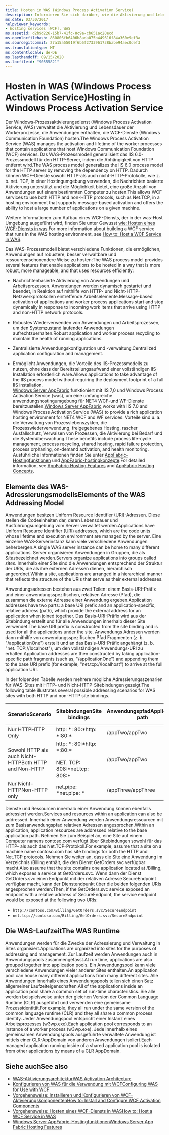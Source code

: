 ```yaml
---
title: Hosten in WAS (Windows Process Activation Service)
description: Informieren Sie sich darüber, wie die Aktivierung und Lebensdauer von Arbeitsprozessen verwaltet, die Anwendungen enthalten, die WCF-Dienste hosten.
ms.date: 03/30/2017
helpviewer_keywords:
- hosting services [WCF], WAS
ms.assetid: d2b9d226-15b7-41fc-8c9a-cb651ac20ecd
ms.openlocfilehash: 860806fb6406b8ada075b449616f84a360e9ef3a
ms.sourcegitcommit: 27a15a55019f6b5f2733961738babe94aec0def3
ms.translationtype: MT
ms.contentlocale: de-DE
ms.lasthandoff: 09/15/2020
ms.locfileid: "90555821"
---
```

# <a name="hosting-in-windows-process-activation-service"></a><span data-ttu-id="b356c-103">Hosten in WAS (Windows Process Activation Service)</span><span class="sxs-lookup"><span data-stu-id="b356c-103">Hosting in Windows Process Activation Service</span></span>
<span data-ttu-id="b356c-104">Der Windows-Prozessaktivierungsdienst (Windows Process Activation Service, WAS) verwaltet die Aktivierung und Lebensdauer der Workerprozesse, die Anwendungen enthalten, die WCF-Dienste (Windows Communication Foundation) hosten.</span><span class="sxs-lookup"><span data-stu-id="b356c-104">The Windows Process Activation Service (WAS) manages the activation and lifetime of the worker processes that contain applications that host Windows Communication Foundation (WCF) services.</span></span> <span data-ttu-id="b356c-105">Das WAS-Prozessmodell generalisiert das IIS 6.0-Prozessmodell für den HTTP-Server, indem die Abhängigkeit von HTTP entfernt wird.</span><span class="sxs-lookup"><span data-stu-id="b356c-105">The WAS process model generalizes the IIS 6.0 process model for the HTTP server by removing the dependency on HTTP.</span></span> <span data-ttu-id="b356c-106">Dadurch können WCF-Dienste sowohl HTTP-als auch nicht-HTTP-Protokolle, wie z. b. net. TCP, in einer Hostingumgebung verwenden, die Nachrichten basierte Aktivierung unterstützt und die Möglichkeit bietet, eine große Anzahl von Anwendungen auf einem bestimmten Computer zu hosten.</span><span class="sxs-lookup"><span data-stu-id="b356c-106">This allows WCF services to use both HTTP and non-HTTP protocols, such as Net.TCP, in a hosting environment that supports message-based activation and offers the ability to host a large number of applications on a given machine.</span></span>  
  
 <span data-ttu-id="b356c-107">Weitere Informationen zum Aufbau eines WCF-Diensts, der in der was-Host Umgebung ausgeführt wird, finden Sie unter Gewusst [wie: Hosten eines WCF-Diensts in was](how-to-host-a-wcf-service-in-was.md).</span><span class="sxs-lookup"><span data-stu-id="b356c-107">For more information about building a WCF service that runs in the WAS hosting environment, see [How to: Host a WCF Service in WAS](how-to-host-a-wcf-service-in-was.md).</span></span>  
  
 <span data-ttu-id="b356c-108">Das WAS-Prozessmodell bietet verschiedene Funktionen, die ermöglichen, Anwendungen auf robustere, besser verwaltbare und ressourcenschonendere Weise zu hosten:</span><span class="sxs-lookup"><span data-stu-id="b356c-108">The WAS process model provides several features that enable applications to be hosted in a way that is more robust, more manageable, and that uses resources efficiently:</span></span>  
  
- <span data-ttu-id="b356c-109">Nachrichtenbasierte Aktivierung von Anwendungen und Arbeitsprozessen. Anwendungen werden dynamisch gestartet und beendet, in Reaktion auf mithilfe von HTTP- und Nicht-HTTP-Netzwerkprotokollen eintreffende Arbeitselemente.</span><span class="sxs-lookup"><span data-stu-id="b356c-109">Message-based activation of applications and worker process applications start and stop dynamically in response to incoming work items that arrive using HTTP and non-HTTP network protocols.</span></span>  
  
- <span data-ttu-id="b356c-110">Robustes Wiederverwenden von Anwendungen und Arbeitsprozessen, um den Systemzustand laufender Anwendungen aufrechtzuerhalten.</span><span class="sxs-lookup"><span data-stu-id="b356c-110">Robust application and worker process recycling to maintain the health of running applications.</span></span>  
  
- <span data-ttu-id="b356c-111">Zentralisierte Anwendungskonfiguration und -verwaltung.</span><span class="sxs-lookup"><span data-stu-id="b356c-111">Centralized application configuration and management.</span></span>  
  
- <span data-ttu-id="b356c-112">Ermöglicht Anwendungen, die Vorteile des IIS-Prozessmodells zu nutzen, ohne dass der Bereitstellungsaufwand einer vollständigen IIS-Installation erforderlich wäre.</span><span class="sxs-lookup"><span data-stu-id="b356c-112">Allows applications to take advantage of the IIS process model without requiring the deployment footprint of a full IIS installation.</span></span>  
<span data-ttu-id="b356c-113">[Windows Server AppFabric](/previous-versions/appfabric/ff384253(v=azure.10)) funktioniert mit IIS 7,0 und Windows Process Activation Service (was), um eine umfangreiche anwendungshostingumgebung für NET4 WCF-und WF-Dienste bereitzustellen.</span><span class="sxs-lookup"><span data-stu-id="b356c-113">[Windows Server AppFabric](/previous-versions/appfabric/ff384253(v=azure.10)) works with IIS 7.0 and Windows Process Activation Service (WAS) to provide a rich application hosting environment for NET4 WCF and WF services.</span></span> <span data-ttu-id="b356c-114">Vorteile sind u. a. die Verwaltung von Prozesslebenszyklen, die Prozesswiederverwendung, freigegebenes Hosting, rascher Ausfallschutz, Verwaisen von Prozessen, die Aktivierung bei Bedarf und die Systemüberwachung.</span><span class="sxs-lookup"><span data-stu-id="b356c-114">These benefits include process life-cycle management, process recycling, shared hosting, rapid failure protection, process orphaning, on-demand activation, and health monitoring.</span></span> <span data-ttu-id="b356c-115">Ausführliche Informationen finden Sie unter [AppFabric-Hostingfunktionen](/previous-versions/appfabric/ee677189(v=azure.10)) und [AppFabric-hostingkonzepte](/previous-versions/appfabric/ee677371(v=azure.10)).</span><span class="sxs-lookup"><span data-stu-id="b356c-115">For detailed information, see [AppFabric Hosting Features](/previous-versions/appfabric/ee677189(v=azure.10)) and [AppFabric Hosting Concepts](/previous-versions/appfabric/ee677371(v=azure.10)).</span></span>  
  
## <a name="elements-of-the-was-addressing-model"></a><span data-ttu-id="b356c-116">Elemente des WAS-Adressierungsmodells</span><span class="sxs-lookup"><span data-stu-id="b356c-116">Elements of the WAS Addressing Model</span></span>  
 <span data-ttu-id="b356c-117">Anwendungen besitzen Uniform Resource Identifier (URI)-Adressen. Diese stellen die Codeeinheiten dar, deren Lebensdauer und Ausführungsumgebung vom Server verwaltet werden.</span><span class="sxs-lookup"><span data-stu-id="b356c-117">Applications have Uniform Resource Identifier (URI) addresses, which are the code units whose lifetime and execution environment are managed by the server.</span></span> <span data-ttu-id="b356c-118">Eine einzelne WAS-Serverinstanz kann viele verschiedene Anwendungen beherbergen.</span><span class="sxs-lookup"><span data-stu-id="b356c-118">A single WAS server instance can be home to many different applications.</span></span> <span data-ttu-id="b356c-119">Server organisieren Anwendungen in Gruppen, die als *Sites*bezeichnet werden.</span><span class="sxs-lookup"><span data-stu-id="b356c-119">Servers organize applications into groups called *sites*.</span></span> <span data-ttu-id="b356c-120">Innerhalb einer Site sind die Anwendungen entsprechend der Struktur der URIs, die als ihre externen Adressen dienen, hierarchisch angeordnet.</span><span class="sxs-lookup"><span data-stu-id="b356c-120">Within a site, applications are arranged in a hierarchical manner that reflects the structure of the URIs that serve as their external addresses.</span></span>  
  
 <span data-ttu-id="b356c-121">Anwendungsadressen bestehen aus zwei Teilen: einem Basis-URI-Präfix und einer anwendungsspezifischen, relativen Adresse (Pfad), die zusammen die externe Adresse einer Anwendung ergeben.</span><span class="sxs-lookup"><span data-stu-id="b356c-121">Application addresses have two parts: a base URI prefix and an application-specific, relative address (path), which provide the external address for an application when joined together.</span></span> <span data-ttu-id="b356c-122">Das Basis-URI-Präfix wird aus der Sitebindung erstellt und für alle Anwendungen innerhalb dieser Site verwendet.</span><span class="sxs-lookup"><span data-stu-id="b356c-122">The base URI prefix is constructed from the site binding and is used for all the applications under the site.</span></span> <span data-ttu-id="b356c-123">Anwendungs Adressen werden dann mithilfe von anwendungsspezifischen Pfad Fragmenten (z. b. "/applicationOne") erstellt und an das Basis-URI-Präfix angehängt (z. b. "net. TCP://localhost"), um den vollständigen Anwendungs-URI zu erhalten.</span><span class="sxs-lookup"><span data-stu-id="b356c-123">Application addresses are then constructed by taking application-specific path fragments (such as, "/applicationOne") and appending them to the base URI prefix (for example, "net.tcp://localhost") to arrive at the full application URI.</span></span>  
  
 <span data-ttu-id="b356c-124">In der folgenden Tabelle werden mehrere mögliche Adressierungsszenarien für WAS-Sites mit HTTP- und Nicht-HTTP-Sitebindungen gezeigt.</span><span class="sxs-lookup"><span data-stu-id="b356c-124">The following table illustrates several possible addressing scenarios for WAS sites with both HTTP and non-HTTP site bindings.</span></span>  
  
|<span data-ttu-id="b356c-125">Szenario</span><span class="sxs-lookup"><span data-stu-id="b356c-125">Scenario</span></span>|<span data-ttu-id="b356c-126">Sitebindungen</span><span class="sxs-lookup"><span data-stu-id="b356c-126">Site bindings</span></span>|<span data-ttu-id="b356c-127">Anwendungspfad</span><span class="sxs-lookup"><span data-stu-id="b356c-127">Application path</span></span>|<span data-ttu-id="b356c-128">Basis-URIs der Anwendung</span><span class="sxs-lookup"><span data-stu-id="b356c-128">Base application URIs</span></span>|  
|--------------|-------------------|----------------------|---------------------------|  
|<span data-ttu-id="b356c-129">Nur HTTP</span><span class="sxs-lookup"><span data-stu-id="b356c-129">HTTP Only</span></span>|<span data-ttu-id="b356c-130">http: \*: 80:\*</span><span class="sxs-lookup"><span data-stu-id="b356c-130">http: \*:80:\*</span></span>|<span data-ttu-id="b356c-131">/appTwo</span><span class="sxs-lookup"><span data-stu-id="b356c-131">/appTwo</span></span>|`http://localhost/appTwo/`|  
|<span data-ttu-id="b356c-132">Sowohl HTTP als auch Nicht-HTTP</span><span class="sxs-lookup"><span data-stu-id="b356c-132">Both HTTP and Non-HTTP</span></span>|<span data-ttu-id="b356c-133">http: \*: 80:\*</span><span class="sxs-lookup"><span data-stu-id="b356c-133">http: \*:80:\*</span></span><br /><br /> <span data-ttu-id="b356c-134">NET. TCP: 808:\*</span><span class="sxs-lookup"><span data-stu-id="b356c-134">net.tcp: 808:\*</span></span>|<span data-ttu-id="b356c-135">/appTwo</span><span class="sxs-lookup"><span data-stu-id="b356c-135">/appTwo</span></span>|`http://localhost/appTwo/`<br />`net.tcp://localhost/appTwo/`|  
|<span data-ttu-id="b356c-136">Nur Nicht-HTTP</span><span class="sxs-lookup"><span data-stu-id="b356c-136">Non-HTTP only</span></span>|<span data-ttu-id="b356c-137">net.pipe: \*</span><span class="sxs-lookup"><span data-stu-id="b356c-137">net.pipe: \*</span></span>|<span data-ttu-id="b356c-138">/appThree</span><span class="sxs-lookup"><span data-stu-id="b356c-138">/appThree</span></span>|`net.pipe://appThree/`|  
  
 <span data-ttu-id="b356c-139">Dienste und Ressourcen innerhalb einer Anwendung können ebenfalls adressiert werden.</span><span class="sxs-lookup"><span data-stu-id="b356c-139">Services and resources within an application can also be addressed.</span></span> <span data-ttu-id="b356c-140">Innerhalb einer Anwendung werden Anwendungsressourcen mit zum Basisanwendungspfad relativen Adressen angesprochen.</span><span class="sxs-lookup"><span data-stu-id="b356c-140">Within an application, application resources are addressed relative to the base application path.</span></span> <span data-ttu-id="b356c-141">Nehmen Sie zum Beispiel an, eine Site auf einem Computer namens contoso.com verfügt über Sitebindungen sowohl für das HTTP- als auch das Net.TCP-Protokoll.</span><span class="sxs-lookup"><span data-stu-id="b356c-141">For example, assume that a site on a machine name contoso.com has site bindings for both the HTTP and Net.TCP protocols.</span></span> <span data-ttu-id="b356c-142">Nehmen Sie weiter an, dass die Site eine Anwendung im Verzeichnis /Billing enthält, die den Dienst GetOrders.svc verfügbar macht.</span><span class="sxs-lookup"><span data-stu-id="b356c-142">Also assume that the site contains one application located at /Billing, which exposes a service at GetOrders.svc.</span></span> <span data-ttu-id="b356c-143">Wenn dann der Dienst GetOrders.svc einen Endpunkt mit der relativen Adresse SecureEndpoint verfügbar macht, kann der Dienstendpunkt über die beiden folgenden URIs angesprochen werden:</span><span class="sxs-lookup"><span data-stu-id="b356c-143">Then, if the GetOrders.svc service exposed an endpoint with a relative address of SecureEndpoint, the service endpoint would be exposed at the following two URIs:</span></span>  
  
- `http://contoso.com/Billing/GetOrders.svc/SecureEndpoint`
- `net.tcp://contoso.com/Billing/GetOrders.svc/SecureEndpoint`
  
## <a name="the-was-runtime"></a><span data-ttu-id="b356c-144">Die WAS-Laufzeit</span><span class="sxs-lookup"><span data-stu-id="b356c-144">The WAS Runtime</span></span>  
 <span data-ttu-id="b356c-145">Anwendungen werden für die Zwecke der Adressierung und Verwaltung in Sites organisiert.</span><span class="sxs-lookup"><span data-stu-id="b356c-145">Applications are organized into sites for the purposes of addressing and management.</span></span> <span data-ttu-id="b356c-146">Zur Laufzeit werden Anwendungen auch in Anwendungspools zusammengefasst.</span><span class="sxs-lookup"><span data-stu-id="b356c-146">At run time, applications are also grouped together into application pools.</span></span> <span data-ttu-id="b356c-147">Ein Anwendungspool kann viele verschiedene Anwendungen vieler anderer Sites enthalten.</span><span class="sxs-lookup"><span data-stu-id="b356c-147">An application pool can house many different applications from many different sites.</span></span> <span data-ttu-id="b356c-148">Alle Anwendungen innerhalb eines Anwendungspools teilen sich einen Satz allgemeiner Laufzeiteigenschaften.</span><span class="sxs-lookup"><span data-stu-id="b356c-148">All of the applications inside an application pool share a common set of run-time characteristics.</span></span> <span data-ttu-id="b356c-149">Sie alle werden beispielsweise unter der gleichen Version der Common Language Runtime (CLR) ausgeführt und verwenden eine gemeinsame Prozessidentität.</span><span class="sxs-lookup"><span data-stu-id="b356c-149">For example, they all run under the same version of the common language runtime (CLR) and they all share a common process identity.</span></span> <span data-ttu-id="b356c-150">Jeder Anwendungspool entspricht einer Instanz eines Arbeitsprozesses (w3wp.exe).</span><span class="sxs-lookup"><span data-stu-id="b356c-150">Each application pool corresponds to an instance of a worker process (w3wp.exe).</span></span> <span data-ttu-id="b356c-151">Jede innerhalb eines gemeinsamen Anwendungspools ausgeführte verwaltete Anwendung ist mittels einer CLR-AppDomain von anderen Anwendungen isoliert.</span><span class="sxs-lookup"><span data-stu-id="b356c-151">Each managed application running inside of a shared application pool is isolated from other applications by means of a CLR AppDomain.</span></span>  
  
## <a name="see-also"></a><span data-ttu-id="b356c-152">Siehe auch</span><span class="sxs-lookup"><span data-stu-id="b356c-152">See also</span></span>

- [<span data-ttu-id="b356c-153">WAS-Aktivierungsarchitektur</span><span class="sxs-lookup"><span data-stu-id="b356c-153">WAS Activation Architecture</span></span>](was-activation-architecture.md)
- [<span data-ttu-id="b356c-154">Konfigurieren von WAS für die Verwendung mit WCF</span><span class="sxs-lookup"><span data-stu-id="b356c-154">Configuring WAS for Use with WCF</span></span>](configuring-the-wpa--service-for-use-with-wcf.md)
- [<span data-ttu-id="b356c-155">Vorgehensweise: Installieren und Konfigurieren von WCF-Aktivierungskomponenten</span><span class="sxs-lookup"><span data-stu-id="b356c-155">How to: Install and Configure WCF Activation Components</span></span>](how-to-install-and-configure-wcf-activation-components.md)
- [<span data-ttu-id="b356c-156">Vorgehensweise: Hosten eines WCF-Diensts in WAS</span><span class="sxs-lookup"><span data-stu-id="b356c-156">How to: Host a WCF Service in WAS</span></span>](how-to-host-a-wcf-service-in-was.md)
- <span data-ttu-id="b356c-157">[Windows Server AppFabric-Hostingfunktionen](/previous-versions/appfabric/ee677189(v=azure.10))</span><span class="sxs-lookup"><span data-stu-id="b356c-157">[Windows Server App Fabric Hosting Features](/previous-versions/appfabric/ee677189(v=azure.10))</span></span>
